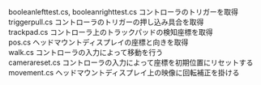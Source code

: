 booleanlefttest.cs, booleanrighttest.cs コントローラのトリガーを取得  
triggerpull.cs コントローラのトリガーの押し込み具合を取得  
trackpad.cs コントローラ上のトラックパッドの検知座標を取得  
pos.cs ヘッドマウントディスプレイの座標と向きを取得  
walk.cs コントローラの入力によって移動を行う  
camerareset.cs コントローラの入力によって座標を初期位置にリセットする  
movement.cs ヘッドマウントディスプレイ上の映像に回転補正を掛ける  
